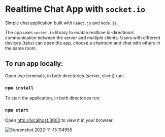 # Realtime Chat App with `socket.io`

Simple chat application built with `React.js` and `Node.js`. 

The app uses `socket.io` library to enable realtime bi-directional communication  between the server and multiple clients. 
Users with different devices (tabs) can open the app, choose a chatroom and chat with others in the same room. 

## To run app locally: 

Open two terminals, in both directories (server, client) run: 

### `npm install`

To start the application, in both directories run:

### `npm start`

Open [http://localhost:3000](http://localhost:3000) to view it in your browser.


![Screenshot 2022-11-15 114955](https://user-images.githubusercontent.com/102370224/201901680-76ea98ae-1e48-40e1-8eb7-3e087bca254c.jpg)
